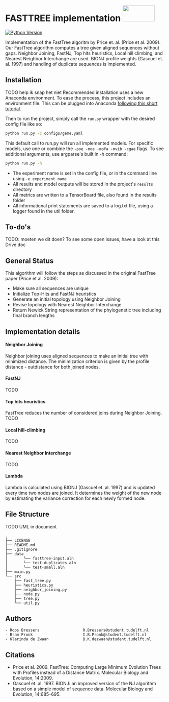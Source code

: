 # FASTTREE implementation           <img src="https://www.abuse.nl/assets/logos/tudelft.png" width="100" height="50">

[![Python Version](https://img.shields.io/static/v1.svg?label=Python%20Version&message=3.10&color=blue)](https://www.python.org/downloads)

Implementation of the FastTree algoritm by Price et. al. (Price et al. 2009). Our FastTree algorithm computes a tree given aligned sequences without gaps. Neighbor Joining, FastNJ, Top hits heuristics, Local hill climbing, and Nearest Neighbor Interchange are used. BIONJ profile weights (Gascuel et. al. 1997) and handling of duplicate sequences is implemented. 


## Installation
<!---
This section should contain installation, testing, and running instructions for people who want to get started with the project. 
- These instructions should work on a clean system.
- These instructions should work without having to install an IDE.
- You can specify that the user should have a certain operating system.
--->
TODO help ik snap het niet
Recommended installation uses a new Anaconda environment. To ease the process, this project includes an environment file.
This can be plugged into Anaconda [following this short tutorial](https://conda.io/projects/conda/en/latest/user-guide/tasks/manage-environments.html#creating-an-environment-from-an-environment-yml-file).

Then to run the project, simply call the ```run.py``` wrapper with the desired config file like so:
```bash
python run.py -c configs/geme.yaml
```
This default call to run.py will run all implemented models. For specific models, use one or combine the 
```-poe -moe -mofa -mvib -cgae``` flags.
To see additional arguments, use argparse's built in -h command:
```bash
python run.py -h
```


- The experiment name is set in the config file, or in the command line using ```-e experiment_name```
- All results and model outputs will be stored in the project's ```results``` directory
- All metrics are written to a TensorBoard file, also found in the results folder
- All informational print statements are saved to a log.txt file, using a logger found in the util folder.



<!-- TODO: run verbose -->
## To-do's
TODO: moeten we dit doen?
To see some open issues, have a look at this Drive doc
## General Status

This algorithm will follow the steps as discussed in the original FastTree paper (Price et al. 2009):
- Make sure all sequences are unique
- Initialize Top-Hits and FastNJ heuristics
- Generate an initial topology using Neighbor Joining
- Revise topology with Nearest Neighbor Interchange 
- Return Newick String representation of the phylogenetic tree including final branch lengths

## Implementation details

#### Neighbor Joining
Neighbor joining uses aligned sequences to make an initial tree with minimized distance. The minimization criterion is given by the profile distance - outdistance for both joined nodes. 

#### FastNJ
TODO
#### Top hits heuristics
FastTree reduces the number of considered joins during Neighbor Joining. TODO

#### Local hill-climbing
TODO

#### Nearest Neighbor Interchange
TODO

#### Lambda
Lambda is calculated using BIONJ (Gascuel et. al. 1997) and is updated every time two nodes are joined. It determines the weight of the new node by estimating the variance correction for each newly formed node.

## File Structure
TODO UML in document
```
.
├── LICENSE
├── README.md
├── .gitignore
├── data
│       └── fasttree-input.aln
│       └── test-duplicates.aln
│       └── test-small.aln
├── main.py
└── src
    ├── fast_tree.py
    ├── heuristics.py
    ├── neighbor_joining.py
    ├── node.py
    ├── tree.py
    └── util.py
```
## Authors
    - Roos Bressers                   R.Bressers@student.tudelft.nl
    - Bram Pronk                      I.B.Pronk@student.tudelft.nl
    - Klarinda de Zwaan               B.K.dezwaan@student.tudelft.nl

## Citations
- Price et al. 2009. FastTree: Computing Large Minimum Evolution Trees with Profiles instead of a Distance Matrix. Molecular Biology and Evolution, 14:2009.
- Gascuel et. al. 1997. BIONJ: an improved version of the NJ algorithm based on a simple model of sequence data. Molecular Biology and Evolution, 14:685–695.
